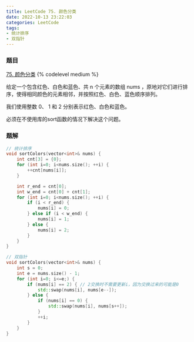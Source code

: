 ```yaml
---
title: LeetCode 75. 颜色分类
date: 2022-10-13 23:22:03
categories: LeetCode
tags:
- 统计排序
- 双指针
---
```


### 题目
[75. 颜色分类](https://leetcode.cn/problems/sort-colors/)
{% codelevel medium %}

给定一个包含红色、白色和蓝色、共 n 个元素的数组 nums ，原地对它们进行排序，使得相同颜色的元素相邻，并按照红色、白色、蓝色顺序排列。

我们使用整数 0、 1 和 2 分别表示红色、白色和蓝色。

必须在不使用库的sort函数的情况下解决这个问题。
<!-- more -->

### 题解
``` cpp
// 统计排序
void sortColors(vector<int>& nums) {
    int cnt[3] = {0};
    for (int i=0; i<nums.size(); ++i) {
        ++cnt[nums[i]];
    }

    int r_end = cnt[0];
    int w_end = cnt[0] + cnt[1];
    for (int i=0; i<nums.size(); ++i) {
        if (i < r_end) {
            nums[i] = 0;
        } else if (i < w_end) {
            nums[i] = 1;
        } else {
            nums[i] = 2;
        }
    }
}

// 双指针
void sortColors(vector<int>& nums) {
    int s = 0;
    int e = nums.size() - 1;
    for (int i=0; i<=e;) {
        if (nums[i] == 2) { // 2交换时不需要更新i，因为交换过来的可能是0
            std::swap(nums[i], nums[e--]);
        } else {
            if (nums[i] == 0) {
                std::swap(nums[i], nums[s++]);
            }
            ++i;
        }
    }
}
```
